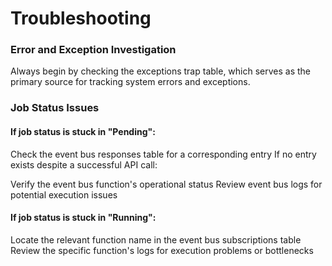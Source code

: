 Troubleshooting
===============


### Error and Exception Investigation

Always begin by checking the exceptions trap table, which serves as the primary source for tracking system errors and exceptions.

### Job Status Issues

#### If job status is stuck in "Pending":

Check the event bus responses table for a corresponding entry
If no entry exists despite a successful API call:

Verify the event bus function's operational status
Review event bus logs for potential execution issues


#### If job status is stuck in "Running":

Locate the relevant function name in the event bus subscriptions table
Review the specific function's logs for execution problems or bottlenecks
